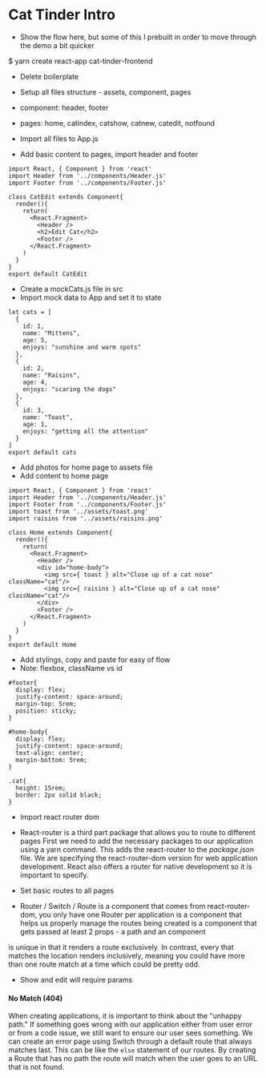 # Cat Tinder Intro
- Show the flow here, but some of this I prebuilt in order to move through the demo a bit quicker

$ yarn create react-app cat-tinder-frontend

- Delete boilerplate
- Setup all files structure - assets, component, pages
- component: header, footer
- pages: home, catindex, catshow, catnew, catedit, notfound

- Import all files to App.js
- Add basic content to pages, import header and footer
```
import React, { Component } from 'react'
import Header from '../components/Header.js'
import Footer from '../components/Footer.js'

class CatEdit extends Component{
  render(){
    return(
      <React.Fragment>
        <Header />
        <h2>Edit Cat</h2>
        <Footer />
      </React.Fragment>
    )
  }
}
export default CatEdit
```
- Create a mockCats.js file in src
- Import mock data to App and set it to state
```
let cats = [
  {
    id: 1,
    name: "Mittens",
    age: 5,
    enjoys: "sunshine and warm spots"
  },
  {
    id: 2,
    name: "Raisins",
    age: 4,
    enjoys: "scaring the dogs"
  },
  {
    id: 3,
    name: "Toast",
    age: 1,
    enjoys: "getting all the attention"
  }
]
export default cats
```

- Add photos for home page to assets file
- Add content to home page
```
import React, { Component } from 'react'
import Header from '../components/Header.js'
import Footer from '../components/Footer.js'
import toast from '../assets/toast.png'
import raisins from '../assets/raisins.png'

class Home extends Component{
  render(){
    return(
      <React.Fragment>
        <Header />
        <div id="home-body">
          <img src={ toast } alt="Close up of a cat nose" className="cat"/>
          <img src={ raisins } alt="Close up of a cat nose" className="cat"/>
        </div>
        <Footer />
      </React.Fragment>
    )
  }
}
export default Home
```
- Add stylings, copy and paste for easy of flow
- Note: flexbox, className vs id
```
#footer{
  display: flex;
  justify-content: space-around;
  margin-top: 5rem;
  position: sticky;
}

#home-body{
  display: flex;
  justify-content: space-around;
  text-align: center;
  margin-bottom: 5rem;
}

.cat{
  height: 15rem;
  border: 2px solid black;
}
```


- Import react router dom
- React-router is a third part package that allows you to route to different pages
First we need to add the necessary packages to our application using a yarn command. This adds the react-router to the *package.json* file. We are specifying the react-router-dom version for web application development. React also offers a router for native development so it is important to specify.

- Set basic routes to all pages
- Router / Switch / Route
<Router></Router> is a component that comes from react-router-dom, you only have one Router per application
<Switch></Switch> is a component that helps us properly manage the routes being created
<Route /> is a component that gets passed at least 2 props - a path and an component


<Switch> is unique in that it renders a route exclusively. In contrast, every <Route> that matches the location renders inclusively, meaning you could have more than one route match at a time which could be pretty odd.


- Show and edit will require params


#### No Match (404)
When creating applications, it is important to think about the "unhappy path." If something goes wrong with our application either from user error or from a code issue, we still want to ensure our user sees something. We can create an error page using Switch through a default route that always matches last. This can be like the `else` statement of our routes. By creating a Route that has no path the route will match when the user goes to an URL that is not found.
